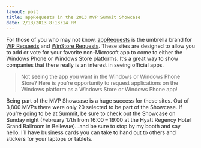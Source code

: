 ```yaml
---
layout: post
title: appRequests in the 2013 MVP Summit Showcase
date: 2/13/2013 8:13:14 PM
---
```


For those of you who may not know, [appRequests](http://apprequests.azurewebsites.net/) is the umbrella brand for [WP Requests](http://wprequests.uservoice.com/) and [WinStore Requests](http://winstorerequests.uservoice.com/). These sites are designed to allow you to add or vote for your favorite non-Microsoft app to come to either the Windows Phone or Windows Store platforms. It’s a great way to show companies that there really is an interest in seeing official apps.

> Not seeing the app you want in the Windows or Windows Phone Store? Here is you’re opportunity to request applications on the Windows platform as a Windows Store or Windows Phone app!

Being part of the MVP Showcase is a huge success for these sites. Out of 3,800 MVPs there were only 20 selected to be part of the Showcase. If you’re going to be at Summit, be sure to check out the Showcase on Sunday night (February 17th from 16:00 – 19:00 at the Hyatt Regency Hotel Grand Ballroom in Bellevue)…and be sure to stop by my booth and say hello. I’ll have business cards you can take to hand out to others and stickers for your laptops or tablets.
